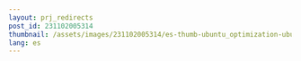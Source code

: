 ```yaml
---
layout: prj_redirects
post_id: 231102005314
thumbnail: /assets/images/231102005314/es-thumb-ubuntu_optimization-ubuntu-appearance.png
lang: es
---
```


